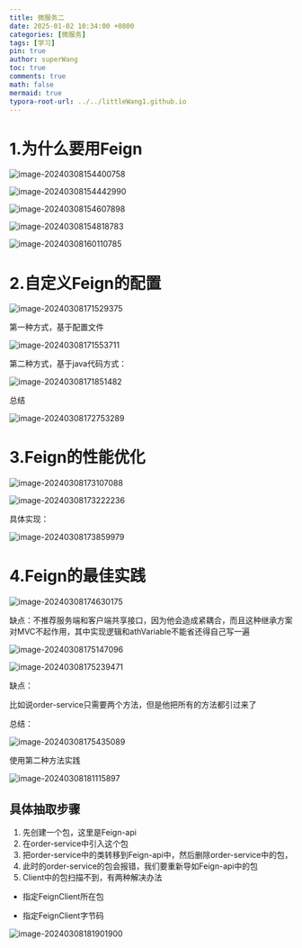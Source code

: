 ```yaml
---
title: 微服务二
date: 2025-01-02 10:34:00 +0800
categories: [微服务]
tags: [学习]
pin: true
author: superWang
toc: true
comments: true
math: false
mermaid: true
typora-root-url: ../../littleWang1.github.io
---
```


# 1.为什么要用Feign

![image-20240308154400758](/assets/blog_res/2024-03-08-微服务二.assets/image-20240308154400758.png)

![image-20240308154442990](/assets/blog_res/2024-03-08-微服务二.assets/image-20240308154442990.png)

![image-20240308154607898](/assets/blog_res/2024-03-08-微服务二.assets/image-20240308154607898.png)

![image-20240308154818783](/assets/blog_res/2024-03-08-微服务二.assets/image-20240308154818783.png)

![image-20240308160110785](/assets/blog_res/2024-03-08-微服务二.assets/image-20240308160110785.png)

# 2.自定义Feign的配置

![image-20240308171529375](/assets/blog_res/2024-03-08-微服务二.assets/image-20240308171529375.png)

第一种方式，基于配置文件

![image-20240308171553711](/assets/blog_res/2024-03-08-微服务二.assets/image-20240308171553711.png)

第二种方式，基于java代码方式：

![image-20240308171851482](/assets/blog_res/2024-03-08-微服务二.assets/image-20240308171851482.png)

总结

![image-20240308172753289](/assets/blog_res/2024-03-08-微服务二.assets/image-20240308172753289.png)

# 3.Feign的性能优化

![image-20240308173107088](/assets/blog_res/2024-03-08-微服务二.assets/image-20240308173107088.png)

![image-20240308173222236](/assets/blog_res/2024-03-08-微服务二.assets/image-20240308173222236.png)

具体实现：

![image-20240308173859979](/assets/blog_res/2024-03-08-微服务二.assets/image-20240308173859979.png)

# 4.Feign的最佳实践

![image-20240308174630175](/assets/blog_res/2024-03-08-微服务二.assets/image-20240308174630175.png)

缺点：不推荐服务端和客户端共享接口，因为他会造成紧耦合，而且这种继承方案对MVC不起作用，其中实现逻辑和athVariable不能省还得自己写一遍

![image-20240308175147096](/assets/blog_res/2024-03-08-微服务二.assets/image-20240308175147096.png)

![image-20240308175239471](/assets/blog_res/2024-03-08-微服务二.assets/image-20240308175239471.png)

缺点：

比如说order-service只需要两个方法，但是他把所有的方法都引过来了

总结：

![image-20240308175435089](/assets/blog_res/2024-03-08-微服务二.assets/image-20240308175435089.png)

使用第二种方法实践

![image-20240308181115897](/assets/blog_res/2024-03-08-微服务二.assets/image-20240308181115897.png)

## 具体抽取步骤

1. 先创建一个包，这里是Feign-api
2. 在order-service中引入这个包
3. 把order-service中的类转移到Feign-api中，然后删除order-service中的包，
4. 此时的order-service的包会报错，我们要重新导如Feign-api中的包
5. Client中的包扫描不到，有两种解决办法

- 指定FeignClient所在包

- 指定FeignClient字节码

![image-20240308181901900](/assets/blog_res/2024-03-08-微服务二.assets/image-20240308181901900.png)

